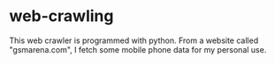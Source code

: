 # web-crawling
This web crawler is programmed with python. From a website called "gsmarena.com", I fetch some mobile phone data for my personal use.

